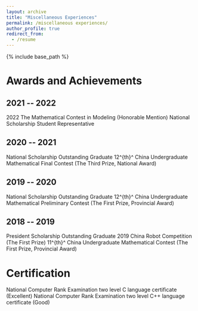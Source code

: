 ```yaml
---
layout: archive
title: "Miscellaneous Experiences"
permalink: /miscellaneous experiences/
author_profile: true
redirect_from:
  - /resume
---
```


{% include base_path %}

Awards and Achievements
======

2021 -- 2022
---
2022 The Mathematical Contest in Modeling (Honorable Mention)
National Scholarship Student Representative

2020 -- 2021
---
National Scholarship Outstanding Graduate
12^{th}^ China Undergraduate Mathematical Final Contest (The Third Prize, National Award)

2019 -- 2020
---
National Scholarship Outstanding Graduate
12^{th}^ China Undergraduate Mathematical Preliminary Contest (The First Prize, Provincial Award)

2018 -- 2019
---
President Scholarship Outstanding Graduate
2019 China Robot Competition (The First Prize)
11^{th}^ China Undergraduate Mathematical Contest (The First Prize, Provincial Award)

Certification
======
National Computer Rank Examination two level C language certificate (Excellent)
National Computer Rank Examination two level C++ language certificate (Good)
